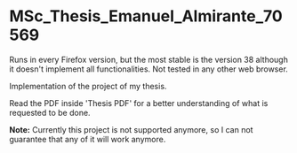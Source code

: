 # MSc_Thesis_Emanuel_Almirante_70569

Runs in every Firefox version, but the most stable is the version 38 although it doesn't implement all functionalities. Not tested in any other web browser.

Implementation of the project of my thesis.

Read the PDF inside 'Thesis PDF' for a better understanding of what is requested to be done.

**Note:** Currently this project is not supported anymore, so I can not guarantee that any of it will work anymore. 

